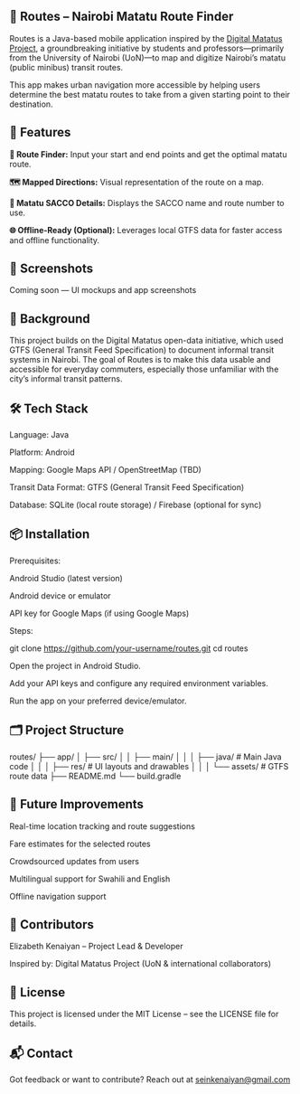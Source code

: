 ## 🚌 Routes – Nairobi Matatu Route Finder

Routes is a Java-based mobile application inspired by the [Digital Matatus Project](https://www.digitalmatatus.com/), a groundbreaking initiative by students and professors—primarily from the University of Nairobi (UoN)—to map and digitize Nairobi’s matatu (public minibus) transit routes.

This app makes urban navigation more accessible by helping users determine the best matatu routes to take from a given starting point to their destination.

## 🚀 Features

**🔎 Route Finder:** Input your start and end points and get the optimal matatu route.

**🗺️ Mapped Directions:** Visual representation of the route on a map.

**🚌 Matatu SACCO Details:** Displays the SACCO name and route number to use.

**🌐 Offline-Ready (Optional):** Leverages local GTFS data for faster access and offline functionality.

## 📲 Screenshots

Coming soon — UI mockups and app screenshots

## 🧠 Background

This project builds on the Digital Matatus open-data initiative, which used GTFS (General Transit Feed Specification) to document informal transit systems in Nairobi. The goal of Routes is to make this data usable and accessible for everyday commuters, especially those unfamiliar with the city’s informal transit patterns.

## 🛠️ Tech Stack

Language: Java

Platform: Android

Mapping: Google Maps API / OpenStreetMap (TBD)

Transit Data Format: GTFS (General Transit Feed Specification)

Database: SQLite (local route storage) / Firebase (optional for sync)

## 📦 Installation

Prerequisites:

Android Studio (latest version)

Android device or emulator

API key for Google Maps (if using Google Maps)

Steps:

git clone https://github.com/your-username/routes.git
cd routes

Open the project in Android Studio.

Add your API keys and configure any required environment variables.

Run the app on your preferred device/emulator.

## 🗂️ Project Structure

routes/
├── app/
│   ├── src/
│   │   ├── main/
│   │   │   ├── java/       # Main Java code
│   │   │   ├── res/        # UI layouts and drawables
│   │   │   └── assets/     # GTFS route data
├── README.md
└── build.gradle

## 🧪 Future Improvements

Real-time location tracking and route suggestions

Fare estimates for the selected routes

Crowdsourced updates from users

Multilingual support for Swahili and English

Offline navigation support

## 🙌 Contributors

Elizabeth Kenaiyan – Project Lead & Developer

Inspired by: Digital Matatus Project (UoN & international collaborators)

##  📄 License

This project is licensed under the MIT License – see the LICENSE file for details.

## 📬 Contact

Got feedback or want to contribute? Reach out at seinkenaiyan@gmail.com
